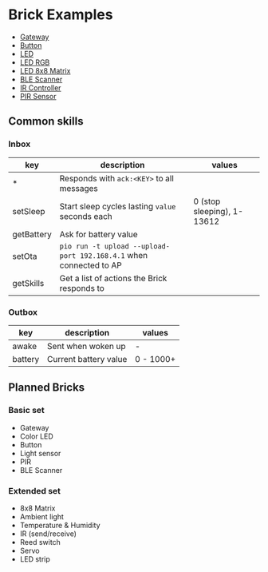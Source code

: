 # Brick Examples

- [Gateway](gateway)
- [Button](button)
- [LED](led)
- [LED RGB](led-rgb)
- [LED 8x8 Matrix](led-matrix)
- [BLE Scanner](ble)
- [IR Controller](ir)
- [PIR Sensor](pir)

## Common skills

### Inbox

| key        | description                                                        | values                     |
|------------|--------------------------------------------------------------------|----------------------------|
| *          | Responds with `ack:<KEY>` to all messages                          |                            |
| setSleep   | Start sleep cycles lasting `value` seconds each                    | 0 (stop sleeping), 1-13612 |
| getBattery | Ask for battery value                                              |                            |
| setOta     | `pio run -t upload --upload-port 192.168.4.1` when connected to AP |                            |
| getSkills  | Get a list of actions the Brick responds to                        |                            |

### Outbox

| key     | description           | values            |
|---------|-----------------------|-------------------|
| awake   | Sent when woken up    | <NAME> - <REASON> |
| battery | Current battery value | 0 - 1000+         |

## Planned Bricks

### Basic set

- Gateway
- Color LED
- Button
- Light sensor
- PIR
- BLE Scanner

### Extended set

- 8x8 Matrix
- Ambient light
- Temperature & Humidity
- IR (send/receive)
- Reed switch
- Servo
- LED strip
